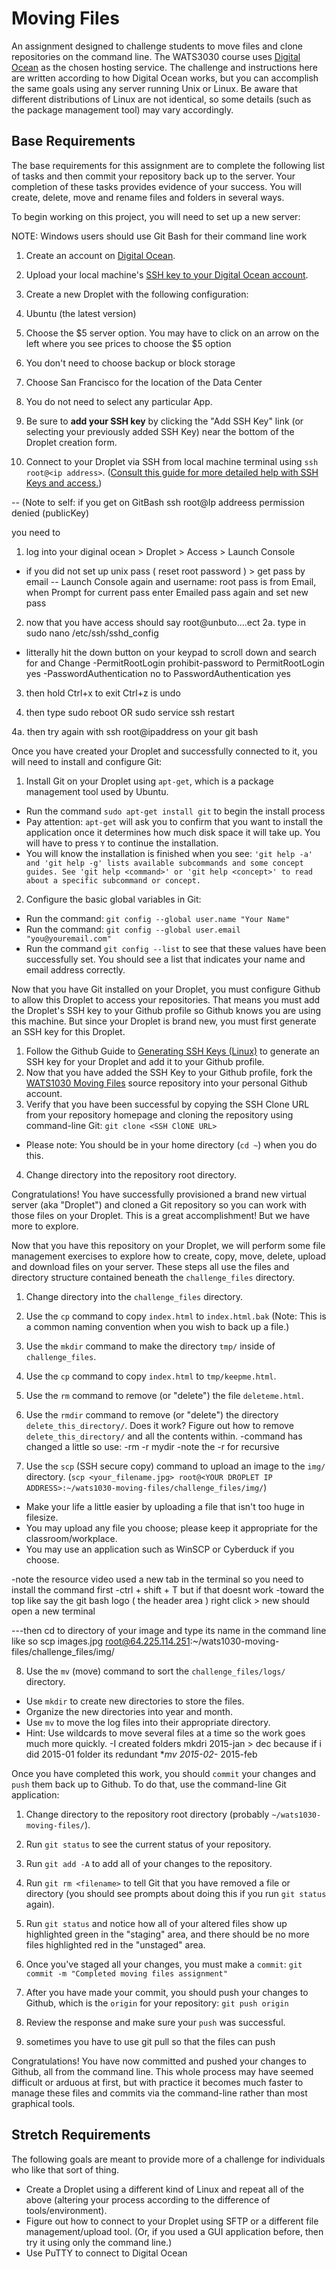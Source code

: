 # Moving Files
An assignment designed to challenge students to move files and clone repositories on the command line. The WATS3030 course uses [Digital Ocean](https://digitalocean.com) as the chosen hosting service. The challenge and instructions here are written according to how Digital Ocean works, but you can accomplish the same goals using any server running Unix or Linux. Be aware that different distributions of Linux are not identical, so some details (such as the package management tool) may vary accordingly.

## Base Requirements
The base requirements for this assignment are to complete the following list of tasks and then commit your repository back up to the server. Your completion of these tasks provides evidence of your success. You will create, delete, move and rename files and folders in several ways.

To begin working on this project, you will need to set up a new server:  

NOTE:  Windows users should use Git Bash for their command line work

1. Create an account on [Digital Ocean](https://digitalocean.com).
2. Upload your local machine's [SSH key to your Digital Ocean account](https://www.digitalocean.com/docs/droplets/how-to/add-ssh-keys/to-account/).
3. Create a new Droplet with the following configuration:
  1. Ubuntu (the latest version)
  1. Choose the $5 server option. You may have to click on an arrow on the left where you see prices to choose the $5 option
  1. You don't need to choose backup or block storage
  1. Choose San Francisco for the location of the Data Center
  1. You do not need to select any particular App.
  1. Be sure to **add your SSH key** by clicking the "Add SSH Key" link (or selecting your previously added SSH Key) near the bottom of the Droplet creation form.

  
4. Connect to your Droplet via SSH from local machine terminal using `ssh root@<ip address>`. ([Consult this guide for more detailed help with SSH Keys and access.](https://www.digitalocean.com/community/tutorials/how-to-use-ssh-keys-with-digitalocean-droplets))


  -- (Note to self: if you get on GitBash 
  ssh root@Ip addreess 
  permission denied (publicKey)
  
  you need to 
  1. log into your diginal ocean > Droplet > Access > Launch Console 
  - if you did not set up unix pass ( reset root password ) > get pass by email
  -- Launch Console again and username: root pass is from Email, when Prompt for current pass enter Emailed pass again and set new pass
  2. now that you have access should say root@unbuto....ect
  2a. type in sudo nano /etc/ssh/sshd_config 
  - litterally hit the down button on your keypad to scroll down and search for and Change 
  -PermitRootLogin prohibit-password to PermitRootLogin yes 
  -PasswordAuthentication no to PasswordAuthentication yes
  
  3. then hold Ctrl+x to exit Ctrl+z is undo
  
  4. then type sudo reboot OR sudo service ssh restart
  
  4a. then try again with ssh root@ipaddress on your git bash 



Once you have created your Droplet and successfully connected to it, you will need to install and configure Git:

1. Install Git on your Droplet using `apt-get`, which is a package management tool used by Ubuntu.
  * Run the command `sudo apt-get install git` to begin the install process
  * Pay attention: `apt-get` will ask you to confirm that you want to install the application once it determines how much disk space it will take up. You will have to press `Y` to continue the installation.
  * You will know the installation is finished when you see: `'git help -a' and 'git help -g' lists available subcommands and some concept guides. See 'git help <command>' or 'git help <concept>' to read about a specific subcommand or concept.`
2. Configure the basic global variables in Git:
  * Run the command: `git config --global user.name "Your Name"`
  * Run the command: `git config --global user.email "you@youremail.com"`
  * Run the command `git config --list` to see that these values have been successfully set. You should see a list that indicates your name and email address correctly.

Now that you have Git installed on your Droplet, you must configure Github to allow this Droplet to access your repositories. That means you must add the Droplet's SSH key to your Github profile so Github knows you are using this machine. But since your Droplet is brand new, you must first generate an SSH key for this Droplet.

1. Follow the Github Guide to [Generating SSH Keys (Linux)](https://help.github.com/articles/generating-ssh-keys/#platform-linux) to generate an SSH key for your Droplet and add it to your Github profile.
2. Now that you have added the SSH Key to your Github profile, fork the [WATS1030 Moving Files](https://github.com/suwebdev/wats1030-moving-files/) source repository into your personal Github account.
3. Verify that you have been successful by copying the SSH Clone URL from your repository homepage and cloning the repository using command-line Git: `git clone <SSH ClONE URL>`
  * Please note: You should be in your home directory (`cd ~`) when you do this.
4. Change directory into the repository root directory.

Congratulations! You have successfully provisioned a brand new virtual server (aka "Droplet") and cloned a Git repository so you can work with those files on your Droplet. This is a great accomplishment! But we have more to explore.

Now that you have this repository on your Droplet, we will perform some file management exercises to explore how to create, copy, move, delete, upload and download files on your server. These steps all use the files and directory structure contained beneath the `challenge_files` directory.

1. Change directory into the `challenge_files` directory.
2. Use the `cp` command to copy `index.html` to `index.html.bak` (Note: This is a common naming convention when you wish to back up a file.)
3. Use the `mkdir` command to make the directory `tmp/` inside of `challenge_files`.
4. Use the `cp` command to copy `index.html` to `tmp/keepme.html`.
5. Use the `rm` command to remove (or "delete") the file `deleteme.html`.
6. Use the `rmdir` command to remove (or "delete") the directory `delete_this_directory/`. Does it work? Figure out how to remove `delete_this_directory/` and all the contents within.
-command has changed a little so use:
-rm -r mydir
-note the -r for recursive 

7. Use the `scp` (SSH secure copy) command to upload an image to the `img/` directory. (`scp <your_filename.jpg> root@<YOUR DROPLET IP ADDRESS>:~/wats1030-moving-files/challenge_files/img/`)
  * Make your life a little easier by uploading a file that isn't too huge in filesize.
  * You may upload any file you choose; please keep it appropriate for the classroom/workplace.
  * You may use an application such as WinSCP or Cyberduck if you choose.
  
  -note the resource video used a new tab in the terminal so you need to install the command first 
 -ctrl + shift + T
 but if that doesnt work 
 -toward the top like say the git bash logo ( the header area )
 right click > new
 should open a new terminal 
 
 ---then cd to directory of your image and type its name in the command line like so 
 scp images.jpg root@64.225.114.251:~/wats1030-moving-files/challenge_files/img/
  
8. Use the `mv` (move) command to sort the `challenge_files/logs/` directory.
  * Use `mkdir` to create new directories to store the files.
  * Organize the new directories into year and month.
  * Use `mv` to move the log files into their appropriate directory.
  * Hint: Use wildcards to move several files at a time so the work goes much more quickly.
  -I created folders mkdri 2015-jan > dec because if i did 2015-01 folder its redundant 
  **mv 2015-02-* 2015-feb
  

Once you have completed this work, you should `commit` your changes and `push` them back up to Github. To do that, use the command-line Git application:

1. Change directory to the repository root directory (probably `~/wats1030-moving-files/`).
2. Run `git status` to see the current status of your repository. 
3. Run `git add -A` to add all of your changes to the repository.
4. Run `git rm <filename>` to tell Git that you have removed a file or directory (you should see prompts about doing this if you run `git status` again).
5. Run `git status` and notice how all of your altered files show up highlighted green in the "staging" area, and there should be no more files highlighted red in the "unstaged" area.
6. Once you've staged all your changes, you must make a `commit`: `git commit -m "Completed moving files assignment"`
7. After you have made your commit, you should push your changes to Github, which is the `origin` for your repository: `git push origin`
8. Review the response and make sure your `push` was successful.

9. sometimes you have to use git pull 
  so that the files can push

Congratulations! You have now committed and pushed your changes to Github, all from the command line. This whole process may have seemed difficult or arduous at first, but with practice it becomes much faster to manage these files and commits via the command-line rather than most graphical tools.

## Stretch Requirements
The following goals are meant to provide more of a challenge for individuals who like that sort of thing.

* Create a Droplet using a different kind of Linux and repeat all of the above (altering your process according to the difference of tools/environment).
* Figure out how to connect to your Droplet using SFTP or a different file management/upload tool. (Or, if you used a GUI application before, then try it using only the command line.)
* Use PuTTY to connect to Digital Ocean
